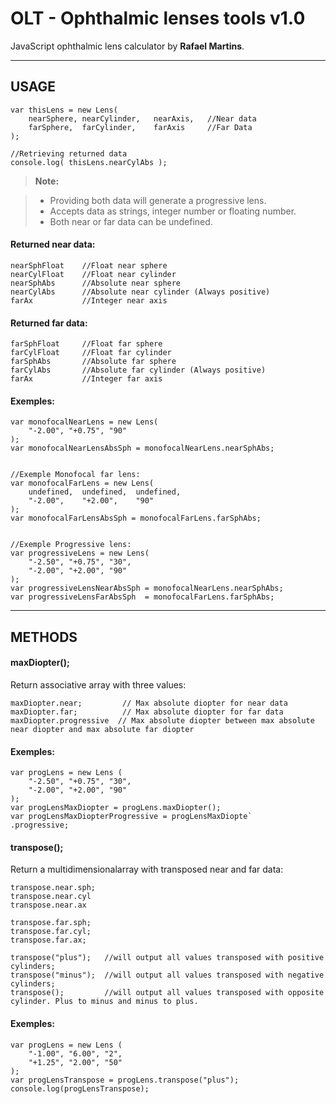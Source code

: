 OLT - Ophthalmic lenses tools v1.0
===================


JavaScript ophthalmic lens calculator by **Rafael Martins**.

----------


USAGE
-------------
```
var thisLens = new Lens(
	nearSphere, nearCylinder,   nearAxis,   //Near data
	farSphere,  farCylinder,    farAxis     //Far Data
);

//Retrieving returned data
console.log( thisLens.nearCylAbs );
```

> **Note:**

> - Providing both data will generate a progressive lens.
> - Accepts data as strings, integer number or floating number.
> - Both near or far data can be undefined.

#### Returned near data:
```
nearSphFloat    //Float near sphere
nearCylFloat    //Float near cylinder
nearSphAbs      //Absolute near sphere
nearCylAbs      //Absolute near cylinder (Always positive)
farAx           //Integer near axis
```

#### Returned  far data:
```
farSphFloat     //Float far sphere
farCylFloat     //Float far cylinder
farSphAbs       //Absolute far sphere
farCylAbs       //Absolute far cylinder (Always positive)      
farAx           //Integer far axis
```

#### Exemples:
```
var monofocalNearLens = new Lens(
	"-2.00", "+0.75", "90"
);
var monofocalNearLensAbsSph = monofocalNearLens.nearSphAbs;


//Exemple Monofocal far lens:
var monofocalFarLens = new Lens(
	undefined,  undefined,  undefined,
	"-2.00",    "+2.00",    "90"
);
var monofocalFarLensAbsSph = monofocalFarLens.farSphAbs;


//Exemple Progressive lens:
var progressiveLens = new Lens(
	"-2.50", "+0.75", "30",
	"-2.00", "+2.00", "90"
);
var progressiveLensNearAbsSph = monofocalNearLens.nearSphAbs;
var progressiveLensFarAbsSph  = monofocalFarLens.farSphAbs;
```

----------


METHODS
-------------------

#### maxDiopter();

Return associative array with three values:

```
maxDiopter.near;         // Max absolute diopter for near data
maxDiopter.far;          // Max absolute diopter for far data
maxDiopter.progressive  // Max absolute diopter between max absolute near diopter and max absolute far diopter
```

#### Exemples:
```
var progLens = new Lens (
	"-2.50", "+0.75", "30",
	"-2.00", "+2.00", "90"
);
var progLensMaxDiopter = progLens.maxDiopter();
var progLensMaxDiopterProgressive = progLensMaxDiopte`
.progressive;
```
#### transpose();

Return a multidimensionalarray with transposed near and far data:

```
transpose.near.sph;
transpose.near.cyl
transpose.near.ax

transpose.far.sph;
transpose.far.cyl;
transpose.far.ax;
```

```
transpose("plus");   //will output all values transposed with positive cylinders;
transpose("minus");  //will output all values transposed with negative cylinders;
transpose();         //will output all values transposed with opposite cylinder. Plus to minus and minus to plus.
```

#### Exemples:
```
var progLens = new Lens (
	"-1.00", "6.00", "2",
	"+1.25", "2.00", "50"
);
var progLensTranspose = progLens.transpose("plus");
console.log(progLensTranspose);
```